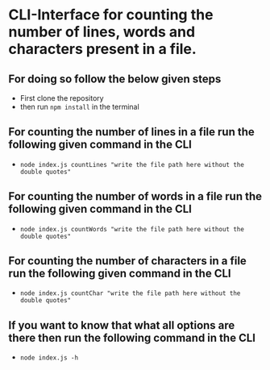 # CLI-Interface for counting the number of lines, words and characters present in a file.

## For doing so follow the below given steps

- First clone the repository
- then run `npm install` in the terminal


## For counting the number of lines in a file run the following given command in the CLI

- `node index.js countLines "write the file path here without the double quotes"`

## For counting the number of words in a file run the following given command in the CLI

- `node index.js countWords "write the file path here without the double quotes"`

## For counting the number of characters in a file run the following given command in the CLI

- `node index.js countChar "write the file path here without the double quotes"`

## If you want to know that what all options are there then run the following command in the CLI

-  `node index.js -h`